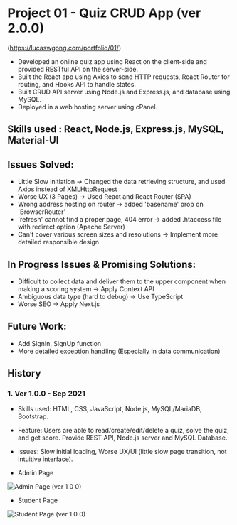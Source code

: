 # Project 01 - Quiz CRUD App (ver 2.0.0)

 (https://lucaswgong.com/portfolio/01/)

 - Developed an online quiz app using React on the client-side and provided RESTful API on the server-side.
 - Built the React app using Axios to send HTTP requests, React Router for routing, and Hooks API to handle states.
 - Built CRUD API server using Node.js and Express.js, and database using MySQL.
 - Deployed in a web hosting server using cPanel.
 
 
 ## Skills used : React, Node.js, Express.js, MySQL, Material-UI
 
 
 ## Issues Solved:

 - Little Slow initiation -> Changed the data retrieving structure, and used Axios instead of XMLHttpRequest
 - Worse UX (3 Pages) -> Used React and React Router (SPA)
 - Wrong address hosting on router -> added 'basename' prop on 'BrowserRouter'   
 - 'refresh' cannot find a proper page, 404 error -> added .htaccess file with redirect option (Apache Server)
 - Can't cover various screen sizes and resolutions -> Implement more detailed responsible design
 
 
 ## In Progress Issues & Promising Solutions:
 
 - Difficult to collect data and deliver them to the upper component when making a scoring system -> Apply Context API
 - Ambiguous data type (hard to debug) -> Use TypeScript
 - Worse SEO -> Apply Next.js


 ## Future Work: 
 
 - Add SignIn, SignUp function
 - More detailed exception handling (Especially in data communication)


 ## History

### 1. Ver 1.0.0 - Sep 2021
- Skills used: HTML, CSS, JavaScript, Node.js, MySQL/MariaDB, Bootstrap.
- Feature: Users are able to read/create/edit/delete a quiz, solve the quiz, and get score. Provide REST API, Node.js server and MySQL Database. 
- Issues: Slow initial loading, Worse UX/UI (little slow page transition, not intuitive interface).

- Admin Page

![Admin Page (ver 1 0 0)](https://user-images.githubusercontent.com/45385949/134595623-8ae3c289-074b-4f90-83f3-fde225665de7.png)

- Student Page

![Student Page (ver 1 0 0)](https://user-images.githubusercontent.com/45385949/134595640-e2587775-9419-4b90-aab1-8d1dfe2a29f9.png)
